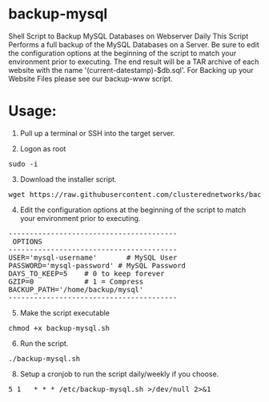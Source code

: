 # backup-mysql
Shell Script to Backup MySQL Databases on Webserver Daily 
This Script Performs a full backup of the MySQL Databases on a Server. 
Be sure to edit the configuration options at the beginning of the script to match your environment prior to executing.
The end result will be a TAR archive of each website with the name '(current-datestamp)-$db.sql'. 
For Backing up your Website Files please see our backup-www script.

# Usage:

1. Pull up a terminal or SSH into the target server.

2. Logon as root

<pre>sudo -i</pre>

3. Download the installer script.

<pre>wget https://raw.githubusercontent.com/clusterednetworks/backup-mysql/master/backup-mysql.sh</pre>

4. Edit the configuration options at the beginning of the script to match your environment prior to executing.
<pre>
----------------------------------------
 OPTIONS
----------------------------------------
USER='mysql-username'       # MySQL User
PASSWORD='mysql-password' # MySQL Password
DAYS_TO_KEEP=5    # 0 to keep forever
GZIP=0            # 1 = Compress
BACKUP_PATH='/home/backup/mysql'
----------------------------------------
</pre>

5. Make the script executable

<pre>chmod +x backup-mysql.sh</pre>

6. Run the script.

<pre>./backup-mysql.sh</pre>

8. Setup a cronjob to run the script daily/weekly if you choose.
<pre>
5 1   * * * /etc/backup-mysql.sh >/dev/null 2>&1
</pre>
